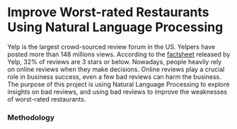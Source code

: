# Improve Worst-rated Restaurants Using Natural Language Processing

Yelp is the largest crowd-sourced review forum in the US. Yelpers have posted more than 148 millions views. According to the [factsheet](https://www.yelp.com/factsheet) released by Yelp, 32% of reviews are 3 stars or below. Nowadays, people heavily rely on online reviews when they make decisions. Online reviews play a crucial role in business success, even a few bad reviews can harm the business. The purpose of this project is using Natural Language Processing to explore insights on bad reviews, and using bad reviews to improve the weaknesses of worst-rated restaurants.

### Methodology
